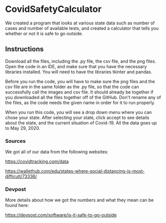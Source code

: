 # CovidSafetyCalculator
We created a program that looks at various state data such as number of cases and number of available tests, and created a calculator that tells you whether or not it is safe to go outside.

## Instructions
Download all the files, including the .py file, the csv file, and the png files.
Open the code in an IDE, and make sure that you have the necessary libraries installed.
You will need to have the libraries tkinter and pandas.

Before you run the code, you will have to make sure the png files and the csv file are in the same folder as the .py file, so that the code can successfully call the images and csv file. It should already be together if you downloaded all the files together off of the GitHub. Don't rename any of the files, as the code needs the given name in order for it to run properly.

When you run this code, you will see a drop down menu where you can chose your state. After selecting your state, click accept to see details about the state, and the current situation of Covid-19.
All the data goes up to May 29, 2020.

### Sources
We got all of our data from the following websites: 

https://covidtracking.com/data

https://wallethub.com/edu/states-where-social-distancing-is-most-difficult/73336/


### Devpost
More details about how we got the numbers and what they mean can be found here:

https://devpost.com/software/is-it-safe-to-go-outside
